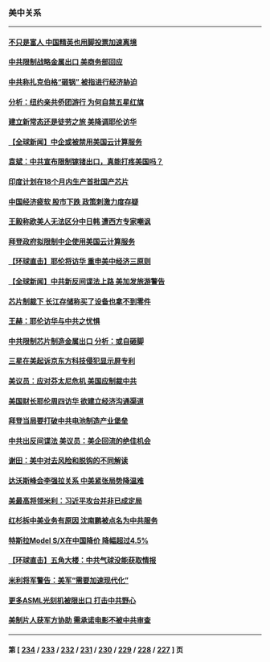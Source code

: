 ### 美中关系
---
#### [不只是富人 中国精英也用脚投票加速离境](../../pages/nf1412576/n14029086.md) 
#### [中共限制战略金属出口 美商务部回应](../../pages/nf1412576/n14029071.md) 
#### [中共称扎克伯格“砸锅” 被指进行经济胁迫](../../pages/nf1412576/n14028986.md) 
#### [分析：纽约亲共侨团游行 为何自禁五星红旗](../../pages/nf1412576/n14028491.md) 
#### [建立新常态还是徒劳之旅 美降调耶伦访华](../../pages/nf1412576/n14028848.md) 
#### [【全球新闻】中企或被禁用美国云计算服务](../../pages/nf1412576/n14028677.md) 
#### [袁斌：中共宣布限制镓锗出口，真能打疼美国吗？](../../pages/nf1412576/n14028696.md) 
#### [印度计划在18个月内生产首批国产芯片](../../pages/nf1412576/n14028608.md) 
#### [中国经济疲软 股市下跌 政策刺激力度存疑](../../pages/nf1412576/n14028324.md) 
#### [王毅称欧美人无法区分中日韩 遭西方专家嘲讽](../../pages/nf1412576/n14028412.md) 
#### [拜登政府拟限制中企使用美国云计算服务](../../pages/nf1412576/n14027959.md) 
#### [【环球直击】耶伦将访华 重申美中经济三原则](../../pages/nf1412576/n14027629.md) 
#### [【全球新闻】中共新反间谍法上路 美加发旅游警告](../../pages/nf1412576/n14027669.md) 
#### [芯片制裁下 长江存储称买了设备也拿不到零件](../../pages/nf1412576/n14027773.md) 
#### [王赫：耶伦访华与中共之忧惧](../../pages/nf1412576/n14027696.md) 
#### [中共限制芯片制造金属出口 分析：或自砸脚](../../pages/nf1412576/n14027664.md) 
#### [三星在美起诉京东方科技侵犯显示屏专利](../../pages/nf1412576/n14027631.md) 
#### [美议员：应对芬太尼危机 美国应制裁中共](../../pages/nf1412576/n14027145.md) 
#### [美国财长耶伦周四访华 欲建立经济沟通渠道](../../pages/nf1412576/n14027039.md) 
#### [拜登当局要打破中共电池制造产业堡垒](../../pages/nf1412576/n14026042.md) 
#### [中共出反间谍法 美议员：美企回流的绝佳机会](../../pages/nf1412576/n14026794.md) 
#### [谢田：美中对去风险和脱钩的不同解读](../../pages/nf1412576/n14026631.md) 
#### [达沃斯峰会李强拉关系 中美紧张局势降温难](../../pages/nf1412576/n14026577.md) 
#### [美最高将领米利：习近平攻台并非已成定局](../../pages/nf1412576/n14026362.md) 
#### [红杉拆中美业务有原因 沈南鹏被点名为中共服务](../../pages/nf1412576/n14026391.md) 
#### [特斯拉Model S/X在中国降价 降幅超过4.5%](../../pages/nf1412576/n14026453.md) 
#### [【环球直击】五角大楼：中共气球没能获取情报](../../pages/nf1412576/n14025936.md) 
#### [米利将军警告：美军“需要加速现代化”](../../pages/nf1412576/n14026055.md) 
#### [更多ASML光刻机被限出口 打击中共野心](../../pages/nf1412576/n14025979.md) 
#### [美制片人获军方协助 需承诺电影不被中共审查](../../pages/nf1412576/n14025928.md) 

---
#### 第 [ [234](./234.md) / [233](./233.md) / [232](./232.md) / [231](./231.md) / [230](./230.md) / [229](./229.md) / [228](./228.md) / [227](./227.md) ] 页
